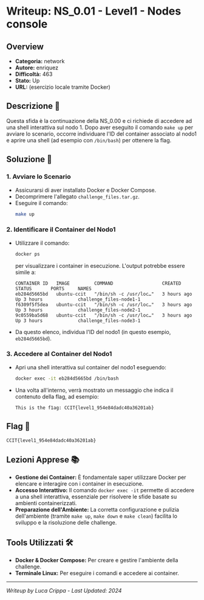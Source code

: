 # Writeup: NS_0.01 - Level1 - Nodes console

## Overview
- **Categoria:** network
- **Autore:** enriquez
- **Difficoltà:** 463
- **Stato:** Up
- **URL:** (esercizio locale tramite Docker)

## Descrizione 📝
Questa sfida è la continuazione della NS_0.00 e ci richiede di accedere ad una shell interattiva sul nodo 1. Dopo aver eseguito il comando `make up` per avviare lo scenario, occorre individuare l'ID del container associato al nodo1 e aprire una shell (ad esempio con `/bin/bash`) per ottenere la flag.

## Soluzione 🎯

### 1. Avviare lo Scenario
- Assicurarsi di aver installato Docker e Docker Compose.
- Decomprimere l'allegato `challenge_files.tar.gz`.
- Eseguire il comando:
  ```bash
  make up
  ```

### 2. Identificare il Container del Nodo1
- Utilizzare il comando:
  ```bash
  docker ps
  ```
  per visualizzare i container in esecuzione. L'output potrebbe essere simile a:
  ```
  CONTAINER ID   IMAGE         COMMAND                  CREATED       STATUS       PORTS     NAMES
  eb284d5665bd   ubuntu-ccit   "/bin/sh -c /usr/loc…"   3 hours ago   Up 3 hours             challenge_files-node1-1
  f6309f5f5dea   ubuntu-ccit   "/bin/sh -c /usr/loc…"   3 hours ago   Up 3 hours             challenge_files-node2-1
  9c0559ba5d68   ubuntu-ccit   "/bin/sh -c /usr/loc…"   3 hours ago   Up 3 hours             challenge_files-node3-1
  ```
- Da questo elenco, individua l'ID del nodo1 (in questo esempio, `eb284d5665bd`).

### 3. Accedere al Container del Nodo1
- Apri una shell interattiva sul container del nodo1 eseguendo:
  ```bash
  docker exec -it eb284d5665bd /bin/bash
  ```
- Una volta all'interno, verrà mostrato un messaggio che indica il contenuto della flag, ad esempio:
  ```
  This is the f1ag: CCIT{level1_954e84dadc40a36201ab}
  ```

## Flag 🏁
```
CCIT{level1_954e84dadc40a36201ab}
```

## Lezioni Apprese 📚
- **Gestione dei Container:** È fondamentale saper utilizzare Docker per elencare e interagire con i container in esecuzione.
- **Accesso Interattivo:** Il comando `docker exec -it` permette di accedere a una shell interattiva, essenziale per risolvere le sfide basate su ambienti containerizzati.
- **Preparazione dell'Ambiente:** La corretta configurazione e pulizia dell'ambiente (tramite `make up`, `make down` e `make clean`) facilita lo sviluppo e la risoluzione delle challenge.

## Tools Utilizzati 🛠️
- **Docker & Docker Compose:** Per creare e gestire l'ambiente della challenge.
- **Terminale Linux:** Per eseguire i comandi e accedere ai container.

---

*Writeup by Luca Crippa - Last Updated: 2024*
